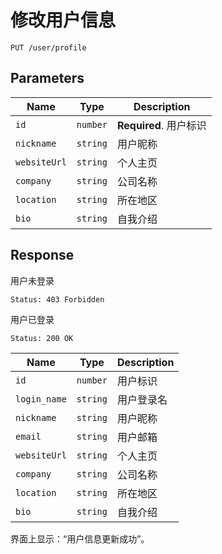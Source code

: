 # 修改用户信息

```text
PUT /user/profile
```

## Parameters

| Name         | Type     | Description            |
| ------------ | -------- | ---------------------- |
| `id`         | `number` | **Required**. 用户标识 |
| `nickname`   | `string` | 用户昵称               |
| `websiteUrl` | `string` | 个人主页               |
| `company`    | `string` | 公司名称               |
| `location`   | `string` | 所在地区               |
| `bio`        | `string` | 自我介绍               |

## Response

用户未登录

```text
Status: 403 Forbidden
```

用户已登录

```text
Status: 200 OK
```

| Name         | Type     | Description |
| ------------ | -------- | ----------- |
| `id`         | `number` | 用户标识    |
| `login_name` | `string` | 用户登录名  |
| `nickname`   | `string` | 用户昵称    |
| `email`      | `string` | 用户邮箱    |
| `websiteUrl` | `string` | 个人主页    |
| `company`    | `string` | 公司名称    |
| `location`   | `string` | 所在地区    |
| `bio`        | `string` | 自我介绍    |

界面上显示：“用户信息更新成功”。
